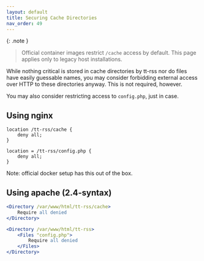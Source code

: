 ```yaml
---
layout: default
title: Securing Cache Directories
nav_order: 49
---
```


{: .note }
> Official container images restrict `/cache` access by default. This page applies only to
> legacy host installations.

While nothing critical is stored in cache directories by tt-rss nor do files
have easily guessable names, you may consider forbidding external access over
HTTP to these directories anyway. This is not required, however.

You may also consider restricting access to <code>config.php</code>, just in case.

## Using nginx

```nginx
location /tt-rss/cache {
    deny all;
}

location = /tt-rss/config.php {
    deny all;
}
```

Note: official docker setup has this out of the box.

## Using apache (2.4-syntax)

```apache
<Directory /var/www/html/tt-rss/cache>
    Require all denied
</Directory>

<Directory /var/www/html/tt-rss>
    <Files "config.php">
        Require all denied
    </Files>
</Directory>
```
